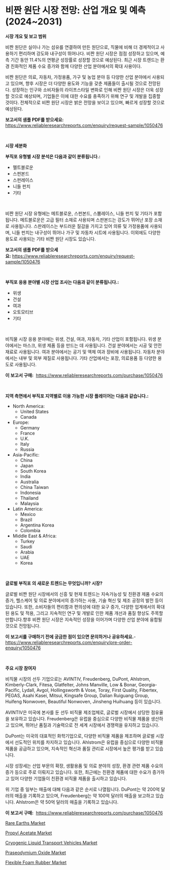 <p><h1>비짠 원단 시장 전망: 산업 개요 및 예측 (2024~2031)</h1></p><p><strong>시장 개요 및 보고 범위</strong></p>
<p><p>비짠 원단은 실이나 가는 섬유를 연결하여 만든 원단으로, 직물에 비해 더 경제적이고 사용하기 편리하며 강도와 내구성이 뛰어나다. 비짠 원단 시장은 점점 성장하고 있으며, 예측 기간 동안 11.4%의 연평균 성장률로 성장할 것으로 예상된다. 최근 시장 트렌드는 환경 친화적인 제품 수요 증가와 함께 다양한 산업 분야에서의 확대 사용이다.</p><p>비짠 원단은 의료, 자동차, 가정용품, 가구 및 농업 분야 등 다양한 산업 분야에서 사용되고 있으며, 향후 시장은 더 다양한 용도와 기능을 갖춘 제품들이 출시될 것으로 전망된다. 성장하는 인구와 소비자들의 라이프스타일 변화로 인해 비짠 원단 시장은 더욱 성장할 것으로 예상되며, 기업들은 이에 대한 수요를 충족하기 위해 연구 및 개발을 집중할 것이다. 전체적으로 비짠 원단 시장은 밝은 전망을 보이고 있으며, 빠르게 성장할 것으로 예상된다.</p></p>
<p><strong>보고서의 샘플 PDF를 받으세요:</strong> <a href="https://www.reliableresearchreports.com/enquiry/request-sample/1050476">https://www.reliableresearchreports.com/enquiry/request-sample/1050476</a></p>
<p>&nbsp;</p>
<p><strong>시장 세분화</strong></p>
<p><strong>부직포 유형별 시장 분석은 다음과 같이 분류됩니다.:</strong></p>
<p><ul><li>멜트블로운</li><li>스펀본드</li><li>스펀레이스</li><li>니들 펀치</li><li>기타</li></ul></p>
<p>&nbsp;</p>
<p><p>비짠 원단 시장 유형에는 메트블로운, 스펀본드, 스뿜레이스, 니들 펀치 및 기타가 포함됩니다. 메트블로운은 고급 필터 소재로 사용되며 스판본드는 강도가 뛰어난 포장 소재로 사용됩니다. 스판레이스는 부드러운 질감을 가지고 있어 의류 및 가정용품에 사용되며, 니들 펀치는 내구성이 뛰어나 가구 및 자동차 시트에 사용됩니다. 이외에도 다양한 용도로 사용되는 기타 비짠 원단 시장도 있습니다.</p></p>
<p><strong>보고서의 샘플 PDF를 받으세요:</strong>&nbsp;<a href="https://www.reliableresearchreports.com/enquiry/request-sample/1050476">https://www.reliableresearchreports.com/enquiry/request-sample/1050476</a></p>
<p>&nbsp;</p>
<p><strong> 부직포 응용 분야별 시장 산업 조사는 다음과 같이 분류됩니다.:</strong></p>
<p><ul><li>위생</li><li>건설</li><li>여과</li><li>오토모티브</li><li>기타</li></ul></p>
<p>&nbsp;</p>
<p><p>비직물 시장 응용 분야에는 위생, 건설, 여과, 자동차, 기타 산업이 포함됩니다. 위생 분야에서는 마스크, 위생 제품 등을 만드는 데 사용됩니다. 건설 분야에서는 시공 및 안전 재료로 사용됩니다. 여과 분야에서는 공기 및 액체 여과 장비에 사용됩니다. 자동차 분야에서는 내부 및 외부 재질로 사용됩니다. 기타 산업에서는 포장, 의료용품 등 다양한 용도로 사용됩니다.</p></p>
<p><strong>이 보고서 구매:</strong>&nbsp; <a href="https://www.reliableresearchreports.com/purchase/1050476">https://www.reliableresearchreports.com/purchase/1050476</a></p>
<p>&nbsp;</p>
<p><strong>지역 측면에서 부직포 지역별로 이용 가능한 시장 플레이어는 다음과 같습니다.:</strong></p>
<p><ul>
    <li>
        North America:
        <ul>
            <li>United States</li>
            <li>Canada</li>
        </ul>
    </li>
    <li>
        Europe:
        <ul>
            <li>Germany</li>
            <li>France</li>
            <li>U.K.</li>
            <li>Italy</li>
            <li>Russia</li>
        </ul>
    </li>
    <li>
        Asia-Pacific:
        <ul>
            <li>China</li>
            <li>Japan</li>
            <li>South Korea</li>
            <li>India</li>
            <li>Australia</li>
            <li>China Taiwan</li>
            <li>Indonesia</li>
            <li>Thailand</li>
            <li>Malaysia</li>
        </ul>
    </li>
    <li>
        Latin America:
        <ul>
            <li>Mexico</li>
            <li>Brazil</li>
            <li>Argentina Korea</li>
            <li>Colombia</li>
        </ul>
    </li>
    <li>
        Middle East & Africa:
        <ul>
            <li>Turkey</li>
            <li>Saudi</li>
            <li>Arabia</li>
            <li>UAE</li>
            <li>Korea</li>
        </ul>
    </li>
    </ul></p>
<p>&nbsp;</p>
<p><strong>글로벌 부직포 의 새로운 트렌드는 무엇입니까? 시장?</strong></p>
<p><p>글로벌 비짠 원단 시장에서의 신흥 및 현재 트렌드는 지속가능성 및 친환경 제품 수요의 증가, 헬스케어 및 의료 분야에서의 증가하는 사용, 기술 혁신 및 제조 공정의 발전 등이 있습니다. 또한, 소비자들의 편리함과 편의성에 대한 요구 증가, 다양한 업계에서의 확대된 용도 및 적용, 그리고 지속적인 연구 및 개발로 인한 제품 개선과 품질 향상도 주목할 만합니다.향후 비짠 원단 시장은 지속적인 성장을 이어가며 다양한 산업 분야에 융합될 것으로 전망됩니다.</p></p>
<p><strong>이 보고서를 구매하기 전에 궁금한 점이 있으면 문의하거나 공유하세요.</strong>- <a href="https://www.reliableresearchreports.com/enquiry/pre-order-enquiry/1050476">https://www.reliableresearchreports.com/enquiry/pre-order-enquiry/1050476</a></p>
<p>&nbsp;</p>
<p><strong>주요 시장 참여자</strong></p>
<p><p>비직물 시장의 선두 기업으로는 AVINTIV, Freudenberg, DuPont, Ahlstrom, Kimberly-Clark, Fitesa, Glatfelter, Johns Manville, Low & Bonar, Georgia-Pacific, Lydall, Avgol, Hollingsworth & Vose, Toray, First Quality, Fibertex, PEGAS, Asahi Kasei, Mitsui, Kingsafe Group, Dalian Ruiguang Group, Huifeng Nonwoven, Beautiful Nonwoven, Jinsheng Huihuang 등이 있습니다.</p><p>AVINTIV은 미국에 본사를 둔 선두 비직물 제조업체로, 글로벌 시장에서 상당한 점유율을 보유하고 있습니다. Freudenberg은 유럽을 중심으로 다양한 비직물 제품을 생산하고 있으며, 뛰어난 품질과 기술력으로 전 세계 시장에서 경쟁력을 유지하고 있습니다.</p><p>DuPont는 미국의 대표적인 화학기업으로, 다양한 비직물 제품을 제조하며 글로벌 시장에서 선도적인 위치를 차지하고 있습니다. Ahlstrom은 유럽을 중심으로 다양한 비직물 제품을 공급하고 있으며, 지속적인 혁신과 품질 관리로 시장에서 높은 평가를 받고 있습니다.</p><p>시장 성장세는 산업 부문의 확장, 생활용품 및 의료 분야의 성장, 환경 관련 제품 수요의 증가 등으로 주로 이뤄지고 있습니다. 또한, 최근에는 친환경 제품에 대한 수요가 증가하고 있어 다양한 기업들이 친환경 비직물 제품을 출시하고 있습니다.</p><p>위 기업 중 일부는 매출에 대해 다음과 같은 순서로 나열됩니다. DuPont는 약 200억 달러의 매출을 기록하고 있으며, Freudenberg는 약 100억 달러의 매출을 보고하고 있습니다. Ahlstrom은 약 50억 달러의 매출을 기록하고 있습니다.</p></p>
<p><strong>이 보고서 구매:</strong>&nbsp;&nbsp;<a href="https://www.reliableresearchreports.com/purchase/1050476">https://www.reliableresearchreports.com/purchase/1050476</a></p>
<p><p><a href="https://meowing-canidae-761.notion.site/Rare-Earths-Market-Size-Focuses-on-Market-Dynamics-In-Depth-Analysis-and-Future-Projections-of-its--fd58e354d7bc48b6a8930824f6960d4c">Rare Earths Market</a></p><p><a href="https://github.com/gulaimolin/Market-Research-Report-List-3/blob/main/propyl-acetate-market.md">Propyl Acetate Market</a></p><p><a href="https://issuu.com/reportprime-2/docs/cryogenic-liquid-transport-vehicles-market-size-20">Cryogenic Liquid Transport Vehicles Market</a></p><p><a href="https://sudsy-motorcycle-bbc.notion.site/Global-Praseodymium-Oxide-Market-Size-and-Market-Trends-Insights-and-Projections-from-2024-to-2031-fbaed203fa84499081ff4f9112ee9399">Praseodymium Oxide Market</a></p><p><a href="https://github.com/RoccoManning/Market-Research-Report-List-3/blob/main/flexible-foam-rubber-market.md">Flexible Foam Rubber Market</a></p></p>
